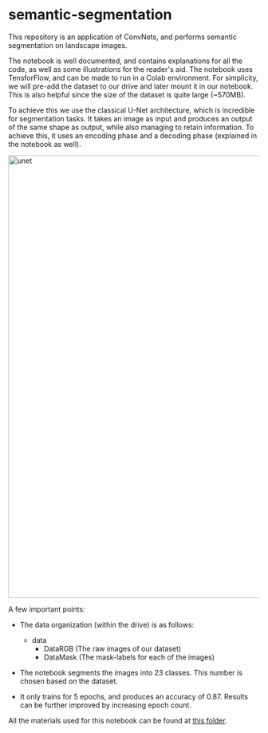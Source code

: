 # semantic-segmentation

This repository is an application of ConvNets, and performs semantic segmentation on landscape images.

The notebook is well documented, and contains explanations for all the code, as well as some illustrations for the
reader's aid. The notebook uses TensforFlow, and can be made to run in a Colab environment. For simplicity, we will pre-add the
dataset to our drive and later mount it in our notebook. This is also helpful since the size of the dataset is quite large (~570MB).

To achieve this we use the classical U-Net architecture, which is incredible for segmentation tasks. It takes an image as
input and produces an output of the same shape as output, while also managing to retain information. To achieve this, it uses
an encoding phase and a decoding phase (explained in the notebook as well).

<img width="887" alt="unet" src="https://github.com/1arush/semantic-segmentation/assets/105356056/a5edf8e7-2ea9-435a-b167-87862516853f">

A few important points:

- The data organization (within the drive) is as follows:
  - data
    - DataRGB (The raw images of our dataset)
    - DataMask (The mask-labels for each of the images)

- The notebook segments the images into 23 classes. This number is chosen based on the dataset.

- It only trains for 5 epochs, and produces an accuracy of 0.87. Results can be further improved by increasing epoch count.

All the materials used for this notebook can be found at [this folder](https://drive.google.com/drive/folders/1YIwZBome0l4c8bZuhYZnjg00UHiuZhhE?usp=sharing).

